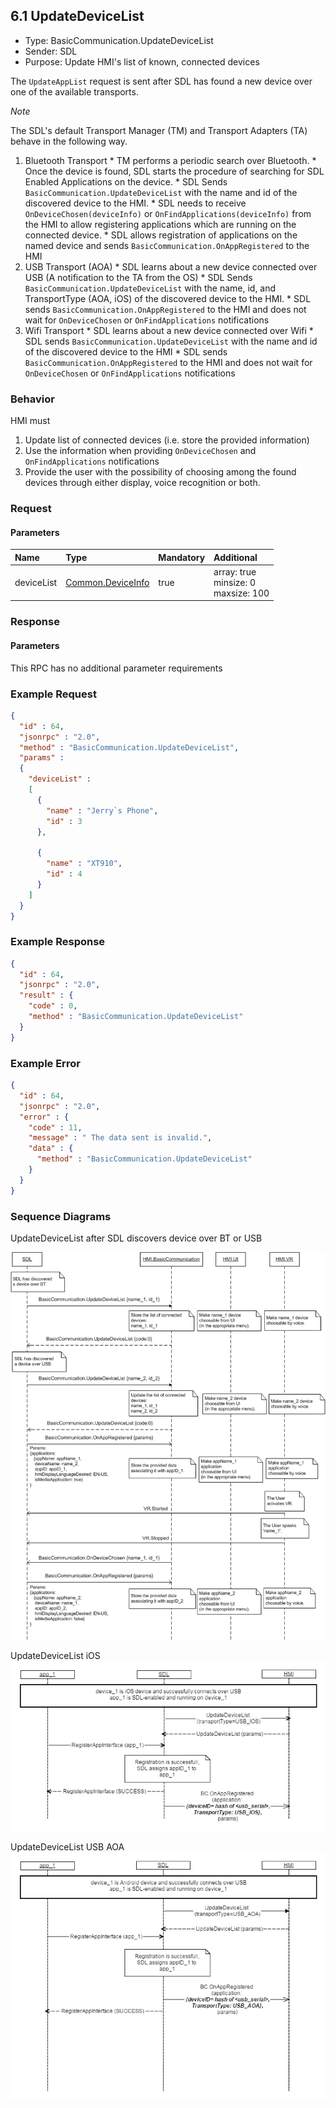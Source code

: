 ## 6.1 UpdateDeviceList
  * Type: BasicCommunication.UpdateDeviceList
  * Sender: SDL
  * Purpose: Update HMI's list of known, connected devices

The `UpdateAppList` request is sent after SDL has found a new device over one of the available transports.

_Note_ 

The SDL's default Transport Manager (TM) and Transport Adapters (TA) behave in the following way.

  1. Bluetooth Transport
    * TM performs a periodic search over Bluetooth.
    * Once the device is found, SDL starts the procedure of searching for SDL Enabled Applications on the device.
    * SDL Sends `BasicCommunication.UpdateDeviceList` with the name and id of the discovered device to the HMI.
    * SDL needs to receive `OnDeviceChosen(deviceInfo)` or `OnFindApplications(deviceInfo)` from the HMI to allow registering applications which are running on the connected device.
    * SDL allows registration of applications on the named device and sends `BasicCommunication.OnAppRegistered` to the HMI
  2. USB Transport (AOA)
    * SDL learns about a new device connected over USB (A notification to the TA from the OS)
    * SDL Sends `BasicCommunication.UpdateDeviceList` with the name, id, and TransportType (AOA, iOS) of the discovered device to the HMI.
    * SDL sends `BasicCommunication.OnAppRegistered` to the HMI and does not wait for `OnDeviceChosen` or `OnFindApplications` notifications
  3. Wifi Transport
    * SDL learns about a new device connected over Wifi
    * SDL sends `BasicCommunication.UpdateDeviceList` with the name and id of the discovered device to the HMI
    * SDL sends `BasicCommunication.OnAppRegistered` to the HMI and does not wait for `OnDeviceChosen` or `OnFindApplications` notifications


### Behavior

HMI must

  1. Update list of connected devices (i.e. store the provided information)
  2. Use the information when providing `OnDeviceChosen` and `OnFindApplications` notifications
  3. Provide the user with the possibility of choosing among the found devices through either display, voice recognition or both.


### Request

#### Parameters

|Name|Type|Mandatory|Additional|
|:---|:---|:--------|:---------|
|deviceList|[Common.DeviceInfo](../Guide_index/13.3Structs.md#deviceinfo)|true|array: true<br>minsize: 0<br>maxsize: 100|

### Response

#### Parameters

This RPC has no additional parameter requirements

### Example Request

```json
{
  "id" : 64,
  "jsonrpc" : "2.0",
  "method" : "BasicCommunication.UpdateDeviceList",
  "params" :
  {
    "deviceList" :
    [      
      {
        "name" : "Jerry`s Phone",
        "id" : 3
      },

      {
        "name" : "XT910",
        "id" : 4
      }
    ]
  }
}
```

### Example Response

```json
{
  "id" : 64,
  "jsonrpc" : "2.0",
  "result" : {
    "code" : 0,
    "method" : "BasicCommunication.UpdateDeviceList"
  }
}
```

### Example Error

```json
{
  "id" : 64,
  "jsonrpc" : "2.0",
  "error" : {
    "code" : 11,
    "message" : " The data sent is invalid.",
    "data" : {
      "method" : "BasicCommunication.UpdateDeviceList"
    }
  }
}
```

### Sequence Diagrams

UpdateDeviceList after SDL discovers device over BT or USB

![Update Device List BT USB](../Guide_assets/UpdateDeviceListBTUSB.png)

UpdateDeviceList iOS
![Update Device List iOS](../Guide_assets/UpdateDeviceListiOS.png)

UpdateDeviceList USB AOA
![Update Device List AOA](../Guide_assets/UpdateDeviceListAOA.png)
